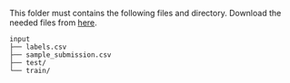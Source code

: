 This folder must contains the following files and directory.
Download the needed files from [here](https://www.kaggle.com/c/dog-breed-identification/data).

```
input
├── labels.csv
├── sample_submission.csv
├── test/
└── train/
```